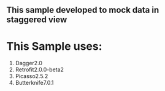 ## This sample developed to mock data in staggered view
# This Sample uses:
 1. Dagger2.0
 2. Retrofit2.0.0-beta2
 3. Picasso2.5.2
 4. Butterknife7.0.1



